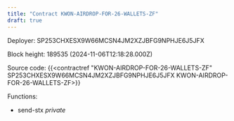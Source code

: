 ```yaml
---
title: "Contract KWON-AIRDROP-FOR-26-WALLETS-ZF"
draft: true
---
```

Deployer: SP253CHXESX9W66MCSN4JM2XZJBFG9NPHJE6J5JFX


 



Block height: 189535 (2024-11-06T12:18:28.000Z)

Source code: {{<contractref "KWON-AIRDROP-FOR-26-WALLETS-ZF" SP253CHXESX9W66MCSN4JM2XZJBFG9NPHJE6J5JFX KWON-AIRDROP-FOR-26-WALLETS-ZF>}}

Functions:

* send-stx _private_
